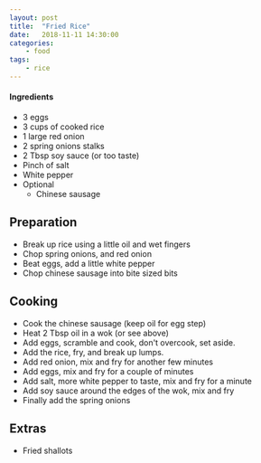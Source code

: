 ```yaml
---
layout: post
title:	"Fried Rice"
date:	2018-11-11 14:30:00
categories:
    - food
tags:
    - rice
---
```


#### Ingredients

* 3 eggs
* 3 cups of cooked rice
* 1 large red onion
* 2 spring onions stalks
* 2 Tbsp soy sauce (or too taste)
* Pinch of salt
* White pepper
* Optional
  * Chinese sausage

## Preparation

* Break up rice using a little oil and wet fingers
* Chop spring onions, and red onion
* Beat eggs, add a little white pepper
* Chop chinese sausage into bite sized bits

## Cooking

* Cook the chinese sausage (keep oil for egg step)
* Heat 2 Tbsp oil in a wok (or see above)
* Add eggs, scramble and cook, don't overcook, set aside.
* Add the rice, fry, and break up lumps.
* Add red onion, mix and fry for another few minutes
* Add eggs, mix and fry for a couple of minutes
* Add salt, more white pepper to taste, mix and fry for a minute
* Add soy sauce around the edges of the wok, mix and fry
* Finally add the spring onions

## Extras

* Fried shallots